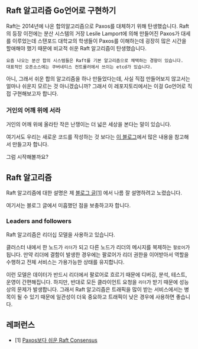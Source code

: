 ## Raft 알고리즘 Go언어로 구현하기
Raft는 2014년에 나온 합의알고리즘으로 Paxos를 대체하기 위해 탄생했습니다. 
Raft의 등장 이전에는 분산 시스템의 거장 Lesile Lamport에 의해 만들어진 Paxos가 대세를 이루었는데 스탠포드 대학교의 학생들이 Paxos를 이해하는데
굉장히 많은 시간을 할애해야 했기 때문에 비교적 쉬운 Raft 알고리즘이 탄생했습니다.

```
요즘 나오는 분산 합의 시스템들은 Raft를 기본 알고리즘으로 채택하는 경향이 있습니다.
대표적인 오픈소스에는 쿠버네티스 컨트롤러에서 쓰이는 etcd가 있습니다.
```

아니, 그래서 쉬운 합의 알고리즘을 하나 만들었다는데, 사실 직접 만들어보지 않고서는 얼마나 쉬운지 모르는 것 아니겠습니까?
그래서 이 레포지토리에서는 이걸 Go언어로 직접 구현해보고자 합니다.

### 거인의 어깨 위에 서라
거인의 어깨 위에 올라탄 작은 난쟁이는 더 넓은 세상을 본다는 말이 있습니다. 

여기서도 우리는 새로운 코드를 작성하는 것 보다는 [이 블로그](https://eli.thegreenplace.net/2020/implementing-raft-part-0-introduction/)에서 많은 내용을 참고해서 만들고자 합니다.

그럼 시작해볼까요?

## Raft 알고리즘
Raft 알고리즘에 대한 설명은 제 [블로그 글[1]](https://medium.com/curg/raft-consensus-%EC%9D%B4%ED%95%B4-%EA%B0%80%EB%8A%A5%ED%95%9C-%ED%95%A9%EC%9D%98-%EC%95%8C%EA%B3%A0%EB%A6%AC%EC%A6%98%EC%9D%84-%EC%9C%84%ED%95%9C-%EC%97%AC%EC%A0%95-f7ecb9f450ab) 에서 나름 잘 설명하려고 노렸습니다. 

여기서는 블로그 글에서 미흡했던 점을 보충하고자 합니다.

### Leaders and followers
Raft 알고리즘은 리더십 모델을 사용하고 있습니다.

클러스터 내에서 한 노드가 `리더`가 되고 다른 노드가 리더의 메시지를 복제하는 `팔로어`가 됩니다. 
만약 리더에 결함이 발생한 경우에는 팔로어가 리더 권한을 이어받아서 역할을 수행하고 전체 서비스는 가용가능한 상태를 유지합니다.

이런 모델은 데이터가 반드시 리더에서 팔로어로 흐르기 때문에 디버깅, 분석, 테스트, 운영이 간편해집니다. 
하지만, 반대로 모든 클라이언트 요청을 `리더`가 받기 때문에 성능 상의 문제가 발생합니다. 그래서 Raft 알고리즘은 트래픽을 많이 받는 서비스에서는 병목이 될 수 있기 때문에 일관성이 더욱 중요하고 트래픽이 낮은 경우에 사용하면 좋습니다. 

## 레퍼런스
* [1] [Paxos보다 쉬운 Raft Consensus](https://medium.com/curg/raft-consensus-%EC%9D%B4%ED%95%B4-%EA%B0%80%EB%8A%A5%ED%95%9C-%ED%95%A9%EC%9D%98-%EC%95%8C%EA%B3%A0%EB%A6%AC%EC%A6%98%EC%9D%84-%EC%9C%84%ED%95%9C-%EC%97%AC%EC%A0%95-f7ecb9f450ab)
